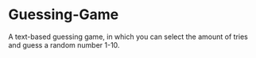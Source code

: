 # Guessing-Game
A text-based guessing game, in which you can select the amount of tries and guess a random number 1-10. 

